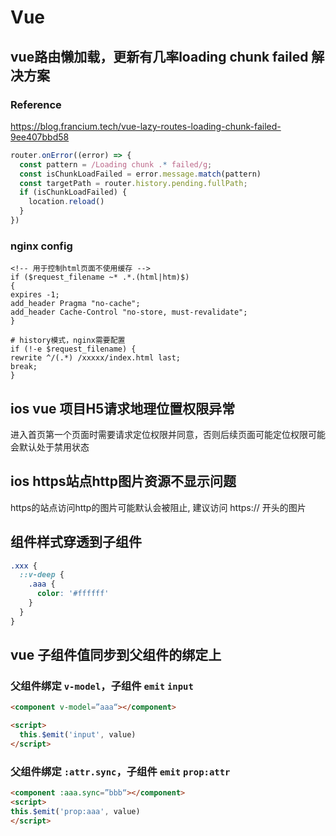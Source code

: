 # Vue

## vue路由懒加载，更新有几率loading chunk failed 解决方案

### Reference 
https://blog.francium.tech/vue-lazy-routes-loading-chunk-failed-9ee407bbd58

```js
router.onError((error) => {
  const pattern = /Loading chunk .* failed/g;
  const isChunkLoadFailed = error.message.match(pattern)
  const targetPath = router.history.pending.fullPath;
  if (isChunkLoadFailed) {
    location.reload()
  }
})
```
### nginx config
```nginx
<!-- 用于控制html页面不使用缓存 -->
if ($request_filename ~* .*.(html|htm)$)
{
expires -1;
add_header Pragma "no-cache";
add_header Cache-Control "no-store, must-revalidate";
}
```
```nginx
# history模式，nginx需要配置
if (!-e $request_filename) {
rewrite ^/(.*) /xxxxx/index.html last;
break;
}

```

## ios vue 项目H5请求地理位置权限异常
进入首页第一个页面时需要请求定位权限并同意，否则后续页面可能定位权限可能会默认处于禁用状态

## ios https站点http图片资源不显示问题
https的站点访问http的图片可能默认会被阻止, 建议访问 https:// 开头的图片

## 组件样式穿透到子组件
```scss
.xxx {
  ::v-deep {
    .aaa {
      color: '#ffffff'
    }
  }
}

```

## vue 子组件值同步到父组件的绑定上

### 父组件绑定 `v-model`，子组件 `emit` `input`

```html
<component v-model=”aaa“></component>

<script>
  this.$emit('input', value)
</script>
```
### 父组件绑定 `:attr.sync`，子组件 `emit` `prop:attr`
```html
<component :aaa.sync=”bbb“></component>
<script>
this.$emit('prop:aaa', value)
</script>
```









